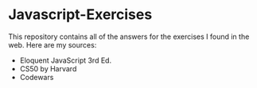 # Javascript-Exercises
This repository contains all of the answers for the exercises I found in the web. Here are my sources:

- Eloquent JavaScript 3rd Ed.
- CS50 by Harvard
- Codewars
